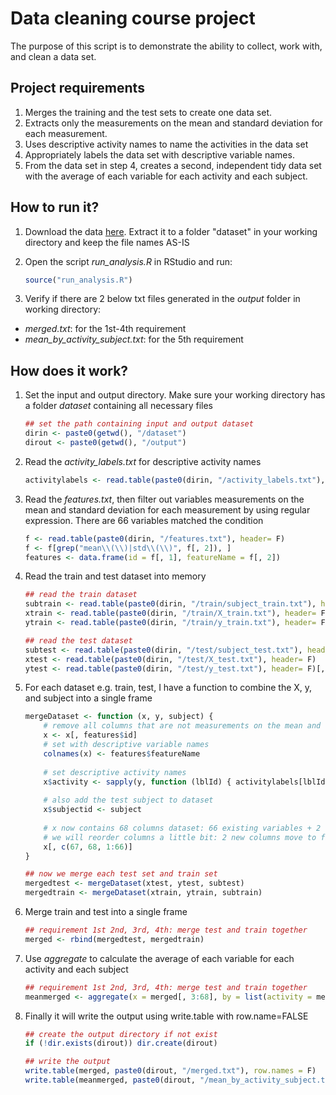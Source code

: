 # Data cleaning course project
The purpose of this script is to demonstrate the ability to collect, work with, and clean a data set.

## Project requirements
1. Merges the training and the test sets to create one data set.
2. Extracts only the measurements on the mean and standard deviation for each measurement.
3. Uses descriptive activity names to name the activities in the data set
4. Appropriately labels the data set with descriptive variable names.
5. From the data set in step 4, creates a second, independent tidy data set with the average of each variable for each activity and each subject.
	
## How to run it?
1. Download the data [here](https://d396qusza40orc.cloudfront.net/getdata%2Fprojectfiles%2FUCI%20HAR%20Dataset.zip "Dataset"). Extract it to a folder "dataset" in your working directory and keep the file names AS-IS
2. Open the script *run_analysis.R* in RStudio and run:

	```R
	source("run_analysis.R")
	```
	
3. Verify if there are 2 below txt files generated in the *output* folder in working directory:
 - *merged.txt*: for the 1st-4th requirement
 - *mean_by_activity_subject.txt*: for the 5th requirement

## How does it work?
1. Set the input and output directory. Make sure your working directory has a folder *dataset* containing all necessary files

	```R
	## set the path containing input and output dataset
	dirin <- paste0(getwd(), "/dataset")
	dirout <- paste0(getwd(), "/output")
	```

2. Read the *activity_labels.txt* for descriptive activity names

	```R
	activitylabels <- read.table(paste0(dirin, "/activity_labels.txt"), header= F)
	```

3. Read the *features.txt*, then filter out variables measurements on the mean and standard deviation for each measurement by using regular expression. There are 66 variables matched the condition
	
	```R
	f <- read.table(paste0(dirin, "/features.txt"), header= F)
	f <- f[grep("mean\\(\\)|std\\(\\)", f[, 2]), ]
	features <- data.frame(id = f[, 1], featureName = f[, 2])
	```
	
4. Read the train and test dataset into memory
	
	```R
	## read the train dataset
	subtrain <- read.table(paste0(dirin, "/train/subject_train.txt"), header= F)[, 1]
	xtrain <- read.table(paste0(dirin, "/train/X_train.txt"), header= F)
	ytrain <- read.table(paste0(dirin, "/train/y_train.txt"), header= F)[, 1]

	## read the test dataset
	subtest <- read.table(paste0(dirin, "/test/subject_test.txt"), header= F)[, 1]
	xtest <- read.table(paste0(dirin, "/test/X_test.txt"), header= F)
	ytest <- read.table(paste0(dirin, "/test/y_test.txt"), header= F)[, 1]
	```
	
5. For each dataset e.g. train, test, I have a function to combine the X, y, and subject into a single frame

	```R
	mergeDataset <- function (x, y, subject) {
		# remove all columns that are not measurements on the mean and standard deviation
		x <- x[, features$id]
		# set with descriptive variable names
		colnames(x) <- features$featureName
		
		# set descriptive activity names
		x$activity <- sapply(y, function (lblId) { activitylabels[lblId, 2] })
		
		# also add the test subject to dataset
		x$subjectid <- subject
		
		# x now contains 68 columns dataset: 66 existing variables + 2 new columns
		# we will reorder columns a little bit: 2 new columns move to first
		x[, c(67, 68, 1:66)]
	}
	
	## now we merge each test set and train set
	mergedtest <- mergeDataset(xtest, ytest, subtest)
	mergedtrain <- mergeDataset(xtrain, ytrain, subtrain)
	```

6. Merge train and test into a single frame

	```R
	## requirement 1st 2nd, 3rd, 4th: merge test and train together 
	merged <- rbind(mergedtest, mergedtrain)
	```

7. Use *aggregate* to calculate the average of each variable for each activity and each subject

	```R
	## requirement 1st 2nd, 3rd, 4th: merge test and train together 
	meanmerged <- aggregate(x = merged[, 3:68], by = list(activity = merged$activity, subjectid = merged$subjectid), FUN = mean)
	```

8. Finally it will write the output using write.table with row.name=FALSE

	```R
	## create the output directory if not exist
	if (!dir.exists(dirout)) dir.create(dirout)

	## write the output
	write.table(merged, paste0(dirout, "/merged.txt"), row.names = F)
	write.table(meanmerged, paste0(dirout, "/mean_by_activity_subject.txt"), row.names = F)
	```
